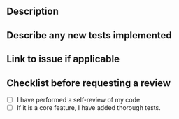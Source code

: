 <!--- Provide a general summary of your changes in the Title above -->
## Description
<!--- Describe changes in detail-->

## Describe any new tests implemented

## Link to issue if applicable

## Checklist before requesting a review
- [ ] I have performed a self-review of my code
- [ ] If it is a core feature, I have added thorough tests.
